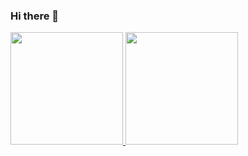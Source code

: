 ### Hi there 👋

<div>
  <a href="https://github.com/enicacio">
  <img height="180em" src="https://github-readme-stats.vercel.app/api?username=enicacio&show_icons=true&theme=dracula&include_all_commits=true&count_private=true"/>
  <img height="180em" src="https://github-readme-stats.vercel.app/api/top-langs/?username=enicacio&layout=compact&langs_count=7&theme=dracula"/>
</div>
